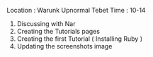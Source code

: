 Location : Warunk Upnormal Tebet
Time : 10-14



1. Discussing with Nar
2. Creating the Tutorials pages
3. Creating the first Tutorial ( Installing Ruby )
4. Updating the screenshots image